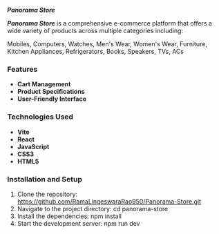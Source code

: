 *****Panorama Store*****

***Panorama Store*** is a comprehensive e-commerce platform that offers a wide variety of products across multiple categories including:

Mobiles, Computers, Watches, Men's Wear, Women's Wear, Furniture, Kitchen Appliances, Refrigerators, Books, Speakers, TVs, ACs

### Features
- **Cart Management**
- **Product Specifications**
- **User-Friendly Interface**

### Technologies Used
- **Vite**
- **React**
- **JavaScript**
- **CSS3**
- **HTML5**

### Installation and Setup

1. Clone the repository:   https://github.com/RamaLingeswaraRao950/Panorama-Store.git
2. Navigate to the project directory:   cd panorama-store
3. Install the dependencies:   npm install
4. Start the development server:   npm run dev
